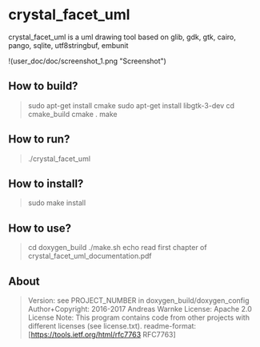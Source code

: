 
crystal_facet_uml
=============

crystal_facet_uml is a uml drawing tool
based on glib, gdk, gtk, cairo, pango, sqlite, utf8stringbuf, embunit

!(user_doc/doc/screenshot_1.png "Screenshot")

How to build?
-----------

> sudo apt-get install cmake
> sudo apt-get install libgtk-3-dev
> cd cmake_build
> cmake .
> make

How to run?
-----------

> ./crystal_facet_uml

How to install?
-----------

> sudo make install

How to use?
-----------

> cd doxygen_build
> ./make.sh
> echo read first chapter of crystal_facet_uml_documentation.pdf

About
-----------

> Version: see PROJECT_NUMBER in doxygen_build/doxygen_config
> Author+Copyright: 2016-2017 Andreas Warnke
> License: Apache 2.0 License
> Note: This program contains code from other projects with different licenses (see license.txt).
> readme-format: [https://tools.ietf.org/html/rfc7763 RFC7763]
